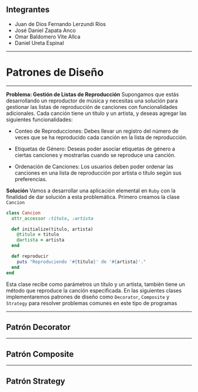 
## Integrantes
- Juan de Dios Fernando Lerzundi Ríos
- José Daniel Zapata Anco
- Omar Baldomero Vite Allca
- Daniel Ureta Espinal
***
# Patrones de Diseño
***
**Problema: Gestión de Listas de Reproducción**
Supongamos que estás desarrollando un reproductor de música y necesitas una solución para gestionar las listas de reproducción de canciones con funcionalidades adicionales. Cada canción tiene un título y un artista, y deseas agregar las siguientes funcionalidades:

- Conteo de Reproducciones: Debes llevar un registro del número de veces que se ha reproducido cada canción en la lista de reproducción.

- Etiquetas de Género: Deseas poder asociar etiquetas de género a ciertas canciones y mostrarlas cuando se reproduce una canción.

- Ordenación de Canciones: Los usuarios deben poder ordenar las canciones en una lista de reproducción por artista o título según sus preferencias.

**Solución**
Vamos a desarrollar una aplicación elemental en `Ruby` con la finalidad de dar solución a esta problemática. Primero creamos la clase `Cancion`
```Ruby
class Cancion
  attr_accessor :titulo, :artista

  def initialize(titulo, artista)
    @titulo = titulo
    @artista = artista
  end

  def reproducir
    puts "Reproduciendo '#{titulo}' de '#{artista}'."
  end
end
```
Esta clase recibe como parámetros un título y un artista, también tiene un método que reproduce la canción especificada. En las siguientes clases implementaremos patrones de diseño como `Decorator`, `Composite` y `Strategy` para resolver problemas comunes en este tipo de programas
***
## Patrón Decorator
***
## Patrón Composite
***
## Patrón Strategy
